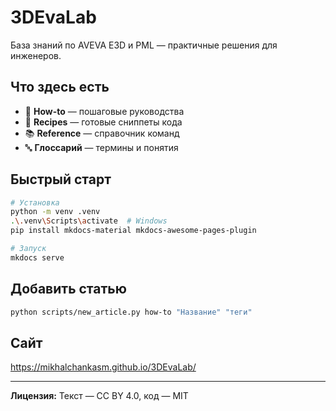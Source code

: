 # 3DEvaLab

База знаний по AVEVA E3D и PML — практичные решения для инженеров.

## Что здесь есть

- 🔧 **How-to** — пошаговые руководства
- 🍳 **Recipes** — готовые сниппеты кода  
- 📚 **Reference** — справочник команд
- 🔤 **Глоссарий** — термины и понятия

## Быстрый старт

```bash
# Установка
python -m venv .venv
.\.venv\Scripts\activate  # Windows
pip install mkdocs-material mkdocs-awesome-pages-plugin

# Запуск
mkdocs serve
```

## Добавить статью

```bash
python scripts/new_article.py how-to "Название" "теги"
```

## Сайт

https://mikhalchankasm.github.io/3DEvaLab/

---

**Лицензия:** Текст — CC BY 4.0, код — MIT 